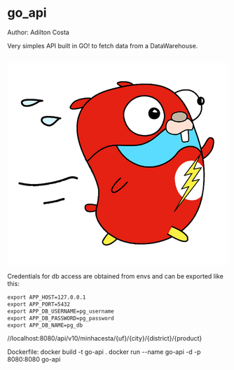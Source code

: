 # go_api


Author: Adilton Costa


Very simples API built in GO! to fetch data from a DataWarehouse.
<br></br>

<p align='center'>
    <img src="./.img/flash_go.png" alt="classic ETL template">
</p>

Credentials for db access are obtained from envs and can be exported like this:



    export APP_HOST=127.0.0.1
    export APP_PORT=5432
    export APP_DB_USERNAME=pg_username
    export APP_DB_PASSWORD=pg_password
    export APP_DB_NAME=pg_db

 //localhost:8080/api/v10/minhacesta/{uf}/{city}/{district}/{product}

Dockerfile:
    docker build -t go-api .
    docker run --name go-api -d -p 8080:8080 go-api
